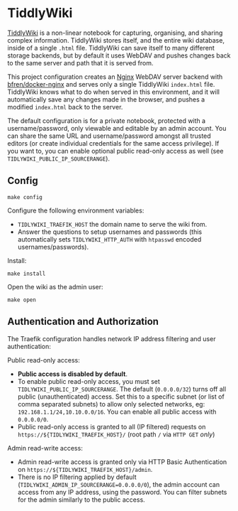 # TiddlyWiki

[TiddlyWiki](https://tiddlywiki.com/) is a non-linear notebook for
capturing, organising, and sharing complex information. TiddlyWiki
stores itself, and the entire wiki database, inside of a single
`.html` file. TiddlyWiki can save itself to many different storage
backends, but by default it uses WebDAV and pushes changes back to the
same server and path that it is served from.

This project configuration creates an [Nginx](https://nginx.org)
WebDAV server backend with
[bfren/docker-nginx](https://github.com/bfren/docker-nginx) and serves
only a single TiddlyWiki `index.html` file. TiddlyWiki knows what to
do when served in this environment, and it will automatically save any
changes made in the browser, and pushes a modified `index.html` back
to the server.

The default configuration is for a private notebook, protected with a
username/password, only viewable and editable by an admin account. You
can share the same URL and username/password amongst all trusted
editors (or create individual credentials for the same access
privilege). If you want to, you can enable optional public read-only
access as well (see `TIDLYWIKI_PUBLIC_IP_SOURCERANGE`).

## Config

```
make config
```

Configure the following environment variables:

 * `TIDLYWIKI_TRAEFIK_HOST` the domain name to serve the wiki from.
 * Answer the questions to setup usernames and passwords (this
   automatically sets `TIDLYWIKI_HTTP_AUTH` with `htpasswd` encoded
   usernames/passwords).

Install:

```
make install
```

Open the wiki as the admin user:

```
make open
```

## Authentication and Authorization

The Traefik configuration handles network IP address filtering and
user authentication:

Public read-only access:

 * **Public access is disabled by default**.
 * To enable public read-only access, you must set
 `TIDLYWIKI_PUBLIC_IP_SOURCERANGE`. The default (`0.0.0.0/32`) turns
 off all public (unauthenticated) access. Set this to a specific
 subnet (or list of comma separated subnets) to allow only selected
 networks, eg: `192.168.1.1/24,10.10.0.0/16`. You can enable all
 public access with `0.0.0.0/0`.
 * Public read-only access is granted to all (IP filtered) requests on
   `https://${TIDLYWIKI_TRAEFIK_HOST}/` (root path `/` via `HTTP GET`
   *only*)

Admin read-write access:
 * Admin read-write access is granted only via HTTP Basic
   Authentication on `https://${TIDLYWIKI_TRAEFIK_HOST}/admin`.
 * There is no IP filtering applied by default
   (`TIDLYWIKI_ADMIN_IP_SOURCERANGE=0.0.0.0/0`), the admin account can
   access from any IP address, using the password. You can filter
   subnets for the admin similarly to the public access.
